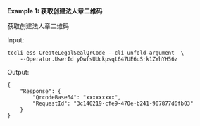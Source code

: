 **Example 1: 获取创建法人章二维码**

获取创建法人章二维码

Input: 

```
tccli ess CreateLegalSealQrCode --cli-unfold-argument  \
    --Operator.UserId yDwfsUUckpsqt647UE6uSrk1ZWhYH56z
```

Output: 
```
{
    "Response": {
        "QrcodeBase64": "xxxxxxxxx",
        "RequestId": "3c140219-cfe9-470e-b241-907877d6fb03"
    }
}
```

